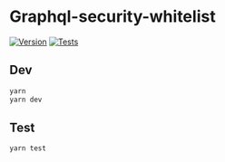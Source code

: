 # Graphql-security-whitelist

[![Version](https://img.shields.io/npm/v/graphql-security-whitelist.svg)](https://www.npmjs.com/package/graphql-security-whitelist)
[![Tests](https://github.com/heiso/graphql-security-whitelist/actions/workflows/tests.yml/badge.svg)](https://github.com/heiso/graphql-security-whitelist/actions/workflows/tests.yml)

## Dev

```bash
yarn
yarn dev
```

## Test

```bash
yarn test
```
